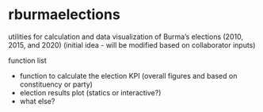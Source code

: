 
<!-- README.md is generated from README.Rmd. Please edit that file -->

# rburmaelections

utilities for calculation and data visualization of Burma’s elections
(2010, 2015, and 2020) (initial idea - will be modified based on
collaborator inputs)

function list

-   function to calculate the election KPI (overall figures and based on
    constituency or party)
-   election results plot (statics or interactive?)
-   what else?
